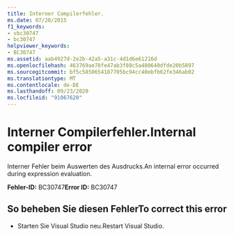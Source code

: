 ```yaml
---
title: Interner Compilerfehler.
ms.date: 07/20/2015
f1_keywords:
- vbc30747
- bc30747
helpviewer_keywords:
- BC30747
ms.assetid: aab4927d-2e2b-42a5-a31c-4d1d6e61216d
ms.openlocfilehash: 463769ae78fe47ab3f88c5a480640dfde20b5897
ms.sourcegitcommit: bf5c5850654187705bc94cc40ebfb62fe346ab02
ms.translationtype: MT
ms.contentlocale: de-DE
ms.lasthandoff: 09/23/2020
ms.locfileid: "91067620"
---
```

# <a name="internal-compiler-error"></a><span data-ttu-id="7962f-102">Interner Compilerfehler.</span><span class="sxs-lookup"><span data-stu-id="7962f-102">Internal compiler error</span></span>

<span data-ttu-id="7962f-103">Interner Fehler beim Auswerten des Ausdrucks.</span><span class="sxs-lookup"><span data-stu-id="7962f-103">An internal error occurred during expression evaluation.</span></span>  
  
 <span data-ttu-id="7962f-104">**Fehler-ID:** BC30747</span><span class="sxs-lookup"><span data-stu-id="7962f-104">**Error ID:** BC30747</span></span>  
  
## <a name="to-correct-this-error"></a><span data-ttu-id="7962f-105">So beheben Sie diesen Fehler</span><span class="sxs-lookup"><span data-stu-id="7962f-105">To correct this error</span></span>  
  
- <span data-ttu-id="7962f-106">Starten Sie Visual Studio neu.</span><span class="sxs-lookup"><span data-stu-id="7962f-106">Restart Visual Studio.</span></span>  
